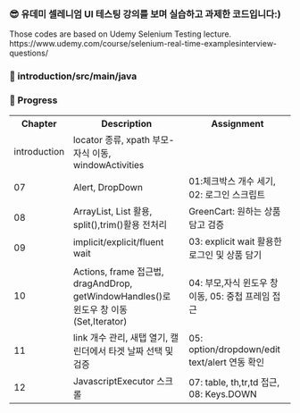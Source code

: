 <h3>😎 유데미 셀레니엄 UI 테스팅 강의를 보며 실습하고 과제한 코드입니다:)</h3>
Those codes are based on Udemy Selenium Testing lecture.
https://www.udemy.com/course/selenium-real-time-examplesinterview-questions/

<h3> 📁 introduction/src/main/java </h3>

<h3> 🌈 Progress</h3>
<table>
  <tr>
    <th>Chapter</th>
    <th>Description</th>
    <th>Assignment</th>
  </tr>
  
  <tr>
    <td>introduction</td>
    <td>locator 종류, xpath 부모-자식 이동, windowActivities </td>
    <td> </td>
  </tr>
  
  <tr>
    <td>07</td>
    <td>Alert, DropDown</td>
    <td> 01:체크박스 개수 세기, 02: 로그인 스크립트</td>
  </tr>
  
  <tr>
    <td>08</td>
    <td>ArrayList, List 활용, split(),trim()활용 전처리</td>
    <td> GreenCart: 원하는 상품담고 검증</td>
  </tr>

  <tr>
    <td>09</td>
    <td>implicit/explicit/fluent wait</td>
    <td> 03: explicit wait 활용한 로그인 및 상품 담기</td>
  </tr>

  <tr>
    <td>10</td>
    <td>Actions, frame 접근법, dragAndDrop, getWindowHandles()로 윈도우 창 이동(Set,Iterator)</td>
    <td> 04: 부모,자식 윈도우 창 이동, 05: 중첩 프레임 접근</td>
  </tr>

  <tr>
    <td>11</td>
    <td>link 개수 관리, 새탭 열기, 캘린더에서 타겟 날짜 선택 및 검증</td>
    <td> 05: option/dropdown/edit text/alert 연동 확인</td>
  </tr>

  <tr>
    <td>12</td>
    <td>JavascriptExecutor 스크롤</td>
    <td> 07: table, th,tr,td 접근, 08: Keys.DOWN</td>
  </tr>
    
</table>

